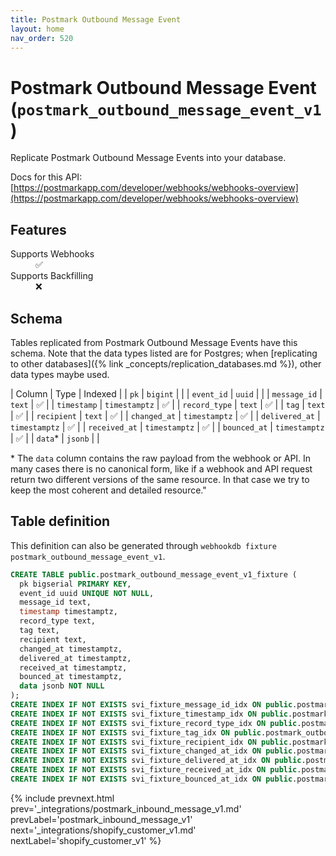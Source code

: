 ```yaml
---
title: Postmark Outbound Message Event
layout: home
nav_order: 520
---
```


# Postmark Outbound Message Event (`postmark_outbound_message_event_v1`)

Replicate Postmark Outbound Message Events into your database.

Docs for this API: [https://postmarkapp.com/developer/webhooks/webhooks-overview](https://postmarkapp.com/developer/webhooks/webhooks-overview)

## Features

<dl>
<dt>Supports Webhooks</dt>
<dd>✅</dd>
<dt>Supports Backfilling</dt>
<dd>❌</dd>

</dl>

## Schema

Tables replicated from Postmark Outbound Message Events have this schema.
Note that the data types listed are for Postgres;
when [replicating to other databases]({% link _concepts/replication_databases.md %}),
other data types maybe used.

| Column | Type | Indexed |
| `pk` | `bigint` |  |
| `event_id` | `uuid` |  |
| `message_id` | `text` | ✅ |
| `timestamp` | `timestamptz` | ✅ |
| `record_type` | `text` | ✅ |
| `tag` | `text` | ✅ |
| `recipient` | `text` | ✅ |
| `changed_at` | `timestamptz` | ✅ |
| `delivered_at` | `timestamptz` | ✅ |
| `received_at` | `timestamptz` | ✅ |
| `bounced_at` | `timestamptz` | ✅ |
| `data`* | `jsonb` |  |

<span class="fs-3">* The `data` column contains the raw payload from the webhook or API.
In many cases there is no canonical form, like if a webhook and API request return
two different versions of the same resource.
In that case we try to keep the most coherent and detailed resource."</span>

## Table definition

This definition can also be generated through `webhookdb fixture postmark_outbound_message_event_v1`.

```sql
CREATE TABLE public.postmark_outbound_message_event_v1_fixture (
  pk bigserial PRIMARY KEY,
  event_id uuid UNIQUE NOT NULL,
  message_id text,
  timestamp timestamptz,
  record_type text,
  tag text,
  recipient text,
  changed_at timestamptz,
  delivered_at timestamptz,
  received_at timestamptz,
  bounced_at timestamptz,
  data jsonb NOT NULL
);
CREATE INDEX IF NOT EXISTS svi_fixture_message_id_idx ON public.postmark_outbound_message_event_v1_fixture (message_id);
CREATE INDEX IF NOT EXISTS svi_fixture_timestamp_idx ON public.postmark_outbound_message_event_v1_fixture (timestamp);
CREATE INDEX IF NOT EXISTS svi_fixture_record_type_idx ON public.postmark_outbound_message_event_v1_fixture (record_type);
CREATE INDEX IF NOT EXISTS svi_fixture_tag_idx ON public.postmark_outbound_message_event_v1_fixture (tag);
CREATE INDEX IF NOT EXISTS svi_fixture_recipient_idx ON public.postmark_outbound_message_event_v1_fixture (recipient);
CREATE INDEX IF NOT EXISTS svi_fixture_changed_at_idx ON public.postmark_outbound_message_event_v1_fixture (changed_at);
CREATE INDEX IF NOT EXISTS svi_fixture_delivered_at_idx ON public.postmark_outbound_message_event_v1_fixture (delivered_at);
CREATE INDEX IF NOT EXISTS svi_fixture_received_at_idx ON public.postmark_outbound_message_event_v1_fixture (received_at);
CREATE INDEX IF NOT EXISTS svi_fixture_bounced_at_idx ON public.postmark_outbound_message_event_v1_fixture (bounced_at);
```

{% include prevnext.html prev='_integrations/postmark_inbound_message_v1.md' prevLabel='postmark_inbound_message_v1' next='_integrations/shopify_customer_v1.md' nextLabel='shopify_customer_v1' %}

